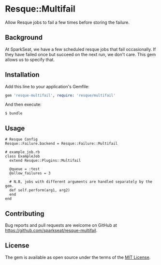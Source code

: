 # Resque::Multifail

Allow Resque jobs to fail a few times before storing the failure.

## Background

At SparkSeat, we have a few scheduled resque jobs that fail occasionally.
If they have failed once but succeed on the next run, we don't care.
This gem allows us to specify that.

## Installation

Add this line to your application's Gemfile:

```ruby
gem 'resque-multifail', require: 'resque/multifail'
```

And then execute:

    $ bundle

## Usage

```
# Resque Config
Resque::Failure.backend = Resque::Failure::Multifail
```

```
# example_job.rb
class ExampleJob
  extend Resque::Plugins::Multifail

  @queue = :test
  @allow_failures = 3

  # N.B, jobs with different arguments are handled separately by the gem.
  def self.perform(arg1, arg2)
  end
end
```

## Contributing

Bug reports and pull requests are welcome on GitHub at https://github.com/sparkseat/resque-multifail.

## License

The gem is available as open source under the terms of the [MIT License](http://opensource.org/licenses/MIT).
